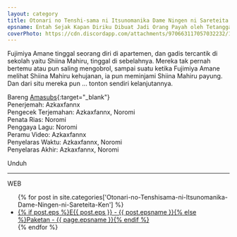 ```yaml
---
layout: category
title: Otonari no Tenshi-sama ni Itsunomanika Dame Ningen ni Sareteita Ken
epsname: Entah Sejak Kapan Diriku Dibuat Jadi Orang Payah oleh Tetangga Bidadari
coverPhoto: https://cdn.discordapp.com/attachments/970663117057032232/1062377000905490453/mpv-shot0183.jpg
---
```


Fujimiya Amane tinggal seorang diri di apartemen, dan gadis tercantik di sekolah yaitu Shiina Mahiru, tinggal di sebelahnya. Mereka tak pernah bertemu atau pun saling mengobrol, sampai suatu ketika Fujimiya Amane melihat Shiina Mahiru kehujanan, ia pun meminjami Shiina Mahiru payung. Dan dari situ mereka pun ... tonton sendiri kelanjutannya.

Bareng [Amasubs](https://amasubs.xyz/){:target="_blank"}<br>
Penerjemah: Azkaxfannx<br>
Pengecek Terjemahan: Azkaxfannx, Noromi<br>
Penata Rias: Noromi<br>
Penggaya Lagu: Noromi<br>
Peramu Video: Azkaxfannx<br>
Penyelaras Waktu: Azkaxfannx, Noromi<br>
Penyelaras Akhir: Azkaxfannx, Noromi<br>

Unduh

---
WEB
  <ul>
    {% for post in site.categories['Otonari-no-Tenshisama-ni-Itsunomanika-Dame-Ningen-ni-Sareteita-Ken'] %}
  <li><a class="white pinkhover" href="{{ site.baseurl }}{{ post.url }}">{% if post.eps %}E{{ post.eps }} - {{ post.epsname }}{% else %}Paketan - {{ page.epsname }}{% endif %}</a></li>
  {% endfor %}
  </ul>